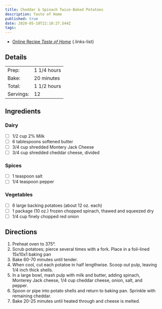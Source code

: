 ```yaml
---
title: Cheddar & Spinach Twice-Baked Potatoes
description: Taste of Home
published: true
date: 2020-05-10T22:10:27.544Z
tags: 
---
```


- [Online Recipe *Taste of Home*](https://www.tasteofhome.com/recipes/cheddar-spinach-twice-baked-potatoes)
{.links-list}

## Details
|||
|:-|:-|
|Prep:|1 1/4 hours|
|Bake:|20 minutes|
|Total:|1 1/2 hours|
|Servings:|12|
## Ingredients
### Dairy
- [ ] 1/2 cup 2% Milk
- [ ] 6 tablespoons softened butter
- [ ] 3/4 cup shredded Montery Jack Cheese
- [ ] 3/4 cup shredded cheddar cheese, divided

### Spices
- [ ] 1 teaspoon salt
- [ ] 1/4 teaspoon pepper

### Vegetables
- [ ] 6 large backing potatoes (about 12 oz. each)
- [ ] 1 package (10 oz.) frozen chopped spinach, thawed and squeezed dry
- [ ] 1/4 cup finely chopped red onion

## Directions
1. Preheat oven to 375&deg;.
1. Scrub potatoes; pierce several times with a fork. Place in a foil-lined 15x10x1 baking pan
1. Bake 60-70 minutes until tender.
1. When cool, cut each potatoe in half lengthwise. Scoop out pulp, leaving 1/4 inch thick shells.
1. In a large bowl, mash pulp with milk and butter, adding spinach, Monterey Jack cheese, 1/4 cup cheddar cheese, onion, salt, and pepper.
1. Spoon or pipe into potato shells and return to baking pan. Sprinkle with remaining cheddar.
1. Bake 20-25 minutes until heated through and cheese is melted.